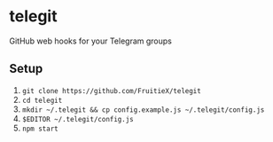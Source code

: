 # telegit
GitHub web hooks for your Telegram groups

## Setup
1. `git clone https://github.com/FruitieX/telegit`
2. `cd telegit`
3. `mkdir ~/.telegit && cp config.example.js ~/.telegit/config.js`
4. `$EDITOR ~/.telegit/config.js`
5. `npm start`
